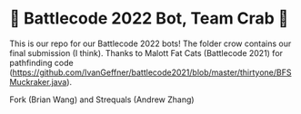 # 🦀 Battlecode 2022 Bot, Team Crab 🦀

This is our repo for our Battlecode 2022 bots! The folder crow contains our final submission (I think). Thanks to Malott Fat Cats (Battlecode 2021) for pathfinding code (https://github.com/IvanGeffner/battlecode2021/blob/master/thirtyone/BFSMuckraker.java).

Fork (Brian Wang) and Strequals (Andrew Zhang)
